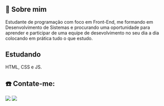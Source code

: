 ## 👻 Sobre mim
Estudante de programação com foco em Front-End, me formando em Desenvolvimento de Sistemas e procurando uma oportunidade para aprender e participar de uma equipe de desevolvimento no seu dia a dia colocando em prática tudo o que estudo.

## Estudando
HTML, CSS e JS.

## ☎️ Contate-me:
<a href = "mailto:wine.barbosa@gmail.com"><img src="https://img.shields.io/badge/Gmail-D14836?style=for-the-badge&logo=gmail&logoColor=white" target="_blank"></a>
<a href="https://www.linkedin.com/in/winebarboza/" target="_blank"><img src="https://img.shields.io/badge/-LinkedIn-%230077B5?style=for-the-badge&logo=linkedin&logoColor=white" target="_blank"></a>   
